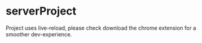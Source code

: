 # serverProject

Project uses live-reload, please check download the chrome extension for a smoother dev-experience.
